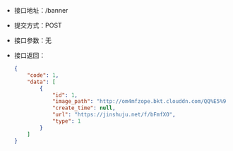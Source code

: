 * 接口地址：/banner

* 提交方式：POST

* 接口参数：无

* 接口返回：

  ```json
  {
      "code": 1,
      "data": [
          {
              "id": 1,
              "image_path": "http://om4mfzope.bkt.clouddn.com/QQ%E5%9B%BE%E7%89%8720170605104743.jpg",
              "create_time": null,
              "url": "https://jinshuju.net/f/bFmfXO",
              "type": 1
          }
      ]
  }
  ```




